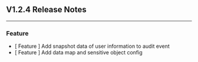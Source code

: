 ## V1.2.4 Release Notes

---

### Feature

- [ Feature ] Add snapshot data of user information to audit event 
- [ Feature ] Add data map and sensitive object config
